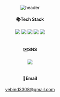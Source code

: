 <div align="center">
  
![header](https://capsule-render.vercel.app/api?type=Waving&color=auto&height=300&section=header&text=Drop%20the%20bit&fontSize=80&desc=Bit%20GitHub%20Profile&descAlignY=20)

</div>

<div align="center">
  
#### 📚Tech Stack

</div>

<div align="center">
<img src="https://img.shields.io/badge/html5-E34F26?style=flat&logo=html5&logoColor=white"/> <img src="https://img.shields.io/badge/css3-1572B6?style=flat&logo=css3&logoColor=white"/> <img src="https://img.shields.io/badge/JavaScript-F7DF1E?style=flat&logo=JavaScript&logoColor=white"/> <img src="https://img.shields.io/badge/react-61DAFB?style=flat&logo=react&logoColor=white"/> <img src="https://img.shields.io/badge/vue.js-4FC08D?style=flat&logo=vue.js&logoColor=white"/>
</div>


<br/>
<div align="center">
  
#### ✉️SNS

</div>

<div align="center">
<a href="https://velog.io/@yebind">
  <img src="https://img.shields.io/badge/velogBlog-20C997?style=flat-square&logo=velog&logoColor=white&link=https://velog.io/@yebind"/>
</a>
</div>

</br>
<div align="center">

#### 📧Email
yebind3308@gmail.com

</div>

<br/>
<div align="center">



</div>
